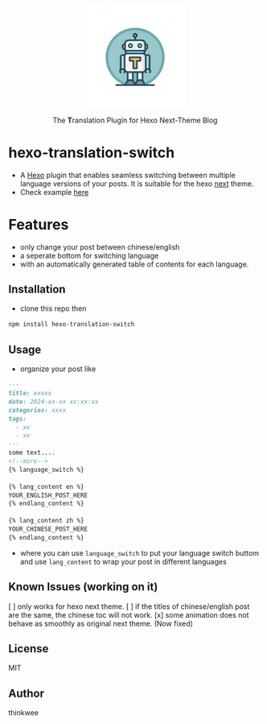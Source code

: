 <div align="center">
  <img src='./logo.png' width="200" alt="Translation Robot Logo">
  <p>The <b>T</b>ranslation Plugin for Hexo Next-Theme Blog</p>
</div>


# hexo-translation-switch

- A [Hexo](https://hexo.io/zh-cn/) plugin that enables seamless switching between multiple language versions of your posts. It is suitable for the hexo [next](https://github.com/next-theme/hexo-theme-next) theme.
- Check example [here](https://thinkwee.top/2024/04/23/next-on-llm/#more)


# Features
- only change your post between chinese/english
- a seperate bottom for switching language
- with an automatically generated table of contents for each language.

## Installation
- clone this repo then
```bash
npm install hexo-translation-switch
```

## Usage
- organize your post like
```markdown
---
title: xxxxx
date: 2024-xx-xx xx:xx:xx
categories: xxxx
tags:
  - xx
  - xx
---
some text....
<!--more-->
{% language_switch %}

{% lang_content en %}
YOUR_ENGLISH_POST_HERE
{% endlang_content %}

{% lang_content zh %}
YOUR_CHINESE_POST_HERE
{% endlang_content %}
```
- where you can use ``language_switch`` to put your language switch buttom and use ``lang_content`` to wrap your post in different languages

## Known Issues (working on it)
[ ] only works for hexo next theme.
[ ] if the titles of chinese/english post are the same, the chinese toc will not work.
[x] some animation does not behave as smoothly as original next theme. (Now fixed)

## License

MIT

## Author

thinkwee
